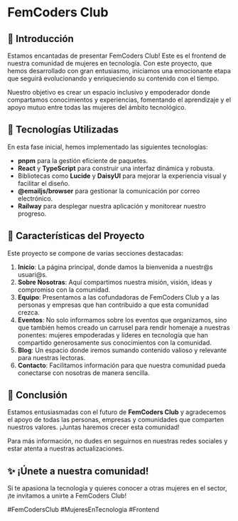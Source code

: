 # FemCoders Club

## 🎉 Introducción

Estamos encantadas de presentar FemCoders Club! Este es el frontend de nuestra comunidad de mujeres en tecnología. Con este proyecto, que hemos desarrollado con gran entusiasmo, iniciamos una emocionante etapa que seguirá evolucionando y enriqueciendo su contenido con el tiempo.

Nuestro objetivo es crear un espacio inclusivo y empoderador donde compartamos conocimientos y experiencias, fomentando el aprendizaje y el apoyo mutuo entre todas las mujeres del ámbito tecnológico.

## 🚀 Tecnologías Utilizadas

En esta fase inicial, hemos implementado las siguientes tecnologías:

- **pnpm** para la gestión eficiente de paquetes.
- **React** y **TypeScript** para construir una interfaz dinámica y robusta.
- Bibliotecas como **Lucide** y **DaisyUI** para mejorar la experiencia visual y facilitar el diseño.
- **@emailjs/browser** para gestionar la comunicación por correo electrónico.
- **Railway** para desplegar nuestra aplicación y monitorear nuestro progreso.

## 🌟 Características del Proyecto

Este proyecto se compone de varias secciones destacadas:

1. **Inicio**: La página principal, donde damos la bienvenida a nuestr@s usuari@s.
2. **Sobre Nosotras**: Aquí compartimos nuestra misión, visión, ideas y compromiso con la comunidad.
3. **Equipo**: Presentamos a las cofundadoras de FemCoders Club y a las personas y empresas que han contribuido a que esta comunidad crezca.
4. **Eventos**: No solo informamos sobre los eventos que organizamos, sino que también hemos creado un carrusel para rendir homenaje a nuestras ponentes: mujeres empoderadas y líderes en tecnología que han compartido generosamente sus conocimientos con la comunidad.
5. **Blog**: Un espacio donde iremos sumando contenido valioso y relevante para nuestras lectoras.
6. **Contacto**: Facilitamos información para que nuestra comunidad pueda conectarse con nosotras de manera sencilla.

## 💫 Conclusión

Estamos entusiasmadas con el futuro de **FemCoders Club** y agradecemos el apoyo de todas las personas, empresas y comunidades que comparten nuestros valores. ¡Juntas haremos crecer esta comunidad!

Para más información, no dudes en seguirnos en nuestras redes sociales y estar atenta a nuestras actualizaciones.

## ✨ ¡Únete a nuestra comunidad!

Si te apasiona la tecnología y quieres conocer a otras mujeres en el sector, ¡te invitamos a unirte a FemCoders Club!


#FemCodersClub #MujeresEnTecnologia #Frontend
